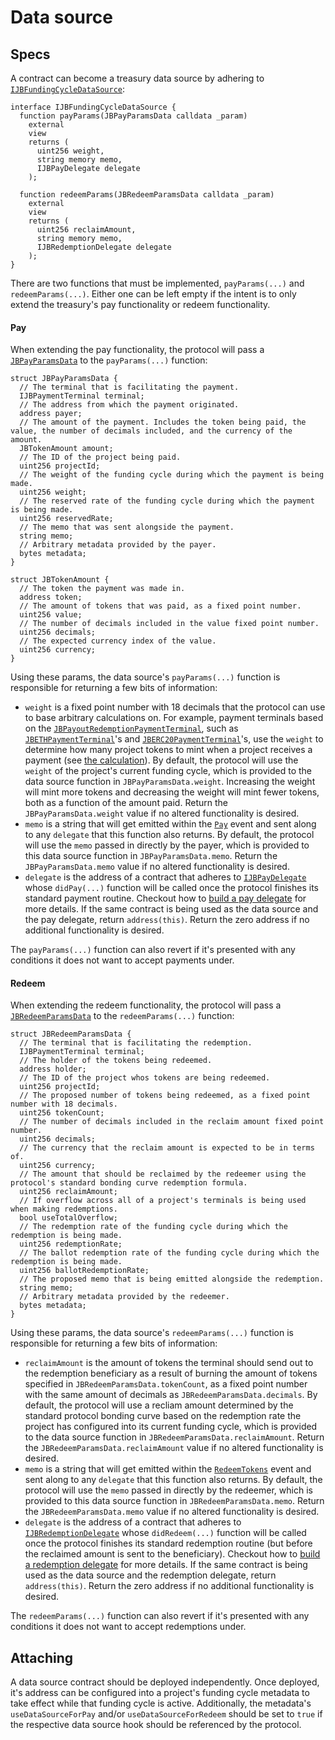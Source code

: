 # Data source

## Specs

A contract can become a treasury data source by adhering to [`IJBFundingCycleDataSource`](../../api/interfaces/ijbfundingcycledatasource.md):

```solidity
interface IJBFundingCycleDataSource {
  function payParams(JBPayParamsData calldata _param)
    external
    view
    returns (
      uint256 weight,
      string memory memo,
      IJBPayDelegate delegate
    );

  function redeemParams(JBRedeemParamsData calldata _param)
    external
    view
    returns (
      uint256 reclaimAmount,
      string memory memo,
      IJBRedemptionDelegate delegate
    );
}
```

There are two functions that must be implemented, `payParams(...)` and `redeemParams(...)`. Either one can be left empty if the intent is to only extend the treasury's pay functionality or redeem functionality.

#### Pay

When extending the pay functionality, the protocol will pass a [`JBPayParamsData`](../../api/data-structures/jbpayparamsdata.md) to the `payParams(...)` function:

```solidity
struct JBPayParamsData {
  // The terminal that is facilitating the payment.
  IJBPaymentTerminal terminal;
  // The address from which the payment originated.
  address payer;
  // The amount of the payment. Includes the token being paid, the value, the number of decimals included, and the currency of the amount.
  JBTokenAmount amount;
  // The ID of the project being paid.
  uint256 projectId;
  // The weight of the funding cycle during which the payment is being made.
  uint256 weight;
  // The reserved rate of the funding cycle during which the payment is being made.
  uint256 reservedRate;
  // The memo that was sent alongside the payment.
  string memo;
  // Arbitrary metadata provided by the payer.
  bytes metadata;
}
```

```solidity
struct JBTokenAmount {
  // The token the payment was made in.
  address token;
  // The amount of tokens that was paid, as a fixed point number.
  uint256 value;
  // The number of decimals included in the value fixed point number.
  uint256 decimals;
  // The expected currency index of the value.
  uint256 currency;
}
```

Using these params, the data source's `payParams(...)` function is responsible for returning a few bits of information:

* `weight` is a fixed point number with 18 decimals that the protocol can use to base arbitrary calculations on. For example, payment terminals based on the [`JBPayoutRedemptionPaymentTerminal`](../../api/contracts/or-abstract/jbpayoutredemptionpaymentterminal), such as [`JBETHPaymentTerminal`](../../api/contracts/or-payment-terminals/jbethpaymentterminal/)'s and [`JBERC20PaymentTerminal`](../../api/contracts/or-payment-terminals/jberc20paymentterminal/)'s, use the `weight` to determine how many project tokens to mint when a project receives a payment (see [the calculation](../../api/contracts/jbpaymentterminalstore/write/recordpaymentfrom.md)). By default, the protocol will use the `weight` of the project's current funding cycle, which is provided to the data source function in `JBPayParamsData.weight`. Increasing the weight will mint more tokens and decreasing the weight will mint fewer tokens, both as a function of the amount paid. Return the `JBPayParamsData.weight` value if no altered functionality is desired.
* `memo` is a string that will get emitted within the [`Pay`](../../api/contracts/or-abstract/jbpayoutredemptionpaymentterminal/events/pay.md) event and sent along to any `delegate` that this function also returns. By default, the protocol will use the `memo` passed in directly by the payer, which is provided to this data source function in `JBPayParamsData.memo`. Return the `JBPayParamsData.memo` value if no altered functionality is desired.
* `delegate` is the address of a contract that adheres to [`IJBPayDelegate`](../../api/interfaces/ijbpaydelegate.md) whose `didPay(...)` function will be called once the protocol finishes its standard payment routine. Checkout how to [build a pay delegate](pay-delegate.md) for more details. If the same contract is being used as the data source and the pay delegate, return `address(this)`. Return the zero address if no additional functionality is desired.

The `payParams(...)` function can also revert if it's presented with any conditions it does not want to accept payments under. 

#### Redeem
 
When extending the redeem functionality, the protocol will pass a [`JBRedeemParamsData`](../../api/data-structures/jbredeemparamsdata.md) to the `redeemParams(...)` function:

```solidity
struct JBRedeemParamsData {
  // The terminal that is facilitating the redemption.
  IJBPaymentTerminal terminal;
  // The holder of the tokens being redeemed.
  address holder;
  // The ID of the project whos tokens are being redeemed.
  uint256 projectId;
  // The proposed number of tokens being redeemed, as a fixed point number with 18 decimals.
  uint256 tokenCount;
  // The number of decimals included in the reclaim amount fixed point number.
  uint256 decimals;
  // The currency that the reclaim amount is expected to be in terms of.
  uint256 currency;
  // The amount that should be reclaimed by the redeemer using the protocol's standard bonding curve redemption formula.
  uint256 reclaimAmount;
  // If overflow across all of a project's terminals is being used when making redemptions.
  bool useTotalOverflow;
  // The redemption rate of the funding cycle during which the redemption is being made.
  uint256 redemptionRate;
  // The ballot redemption rate of the funding cycle during which the redemption is being made.
  uint256 ballotRedemptionRate;
  // The proposed memo that is being emitted alongside the redemption.
  string memo;
  // Arbitrary metadata provided by the redeemer.
  bytes metadata;
}
```

Using these params, the data source's `redeemParams(...)` function is responsible for returning a few bits of information:

* `reclaimAmount` is the amount of tokens the terminal should send out to the redemption beneficiary as a result of burning the amount of tokens specified in `JBRedeemParamsData.tokenCount`, as a fixed point number with the same amount of decimals as `JBRedeemParamsData.decimals`. By default, the protocol will use a recliam amount determined by the standard protocol bonding curve based on the redemption rate the project has configured into its current funding cycle, which is provided to the data source function in `JBRedeemParamsData.reclaimAmount`. Return the `JBRedeemParamsData.reclaimAmount` value if no altered functionality is desired.
* `memo` is a string that will get emitted within the [`RedeemTokens`](../../api/contracts/or-abstract/jbpayoutredemptionpaymentterminal/events/redeemtokens.md) event and sent along to any `delegate` that this function also returns. By default, the protocol will use the `memo` passed in directly by the redeemer, which is provided to this data source function in `JBRedeemParamsData.memo`. Return the `JBRedeemParamsData.memo` value if no altered functionality is desired.
* `delegate` is the address of a contract that adheres to [`IJBRedemptionDelegate`](../../api/interfaces/ijbredemptiondelegate.md) whose `didRedeem(...)` function will be called once the protocol finishes its standard redemption routine (but before the reclaimed amount is sent to the beneficiary). Checkout how to [build a redemption delegate](redemption-delegate.md) for more details. If the same contract is being used as the data source and the redemption delegate, return `address(this)`. Return the zero address if no additional functionality is desired.

The `redeemParams(...)` function can also revert if it's presented with any conditions it does not want to accept redemptions under. 

## Attaching

A data source contract should be deployed independently. Once deployed, it's address can be configured into a project's funding cycle metadata to take effect while that funding cycle is active. Additionally, the metadata's `useDataSourceForPay` and/or `useDataSourceForRedeem` should be set to `true` if the respective data source hook should be referenced by the protocol.